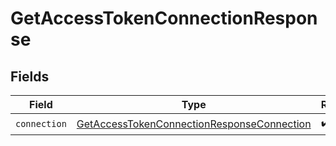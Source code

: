 # GetAccessTokenConnectionResponse


## Fields

| Field                                                                                                           | Type                                                                                                            | Required                                                                                                        | Description                                                                                                     |
| --------------------------------------------------------------------------------------------------------------- | --------------------------------------------------------------------------------------------------------------- | --------------------------------------------------------------------------------------------------------------- | --------------------------------------------------------------------------------------------------------------- |
| `connection`                                                                                                    | [GetAccessTokenConnectionResponseConnection](../../models/shared/getaccesstokenconnectionresponseconnection.md) | :heavy_check_mark:                                                                                              | N/A                                                                                                             |